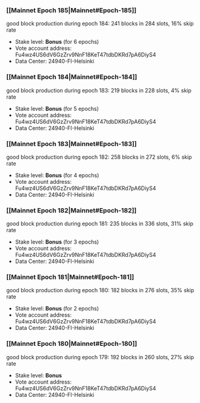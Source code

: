 ### [[Mainnet Epoch 185|Mainnet#Epoch-185]]
good block production during epoch 184: 241 blocks in 284 slots, 16% skip rate
* Stake level: **Bonus** (for 6 epochs)
* Vote account address: Fu4wz4US6dV6GzZrv9NnF18KeT47tdbDKRd7pA6DiyS4
* Data Center: 24940-FI-Helsinki
### [[Mainnet Epoch 184|Mainnet#Epoch-184]]
good block production during epoch 183: 219 blocks in 228 slots, 4% skip rate
* Stake level: **Bonus** (for 5 epochs)
* Vote account address: Fu4wz4US6dV6GzZrv9NnF18KeT47tdbDKRd7pA6DiyS4
* Data Center: 24940-FI-Helsinki
### [[Mainnet Epoch 183|Mainnet#Epoch-183]]
good block production during epoch 182: 258 blocks in 272 slots, 6% skip rate
* Stake level: **Bonus** (for 4 epochs)
* Vote account address: Fu4wz4US6dV6GzZrv9NnF18KeT47tdbDKRd7pA6DiyS4
* Data Center: 24940-FI-Helsinki
### [[Mainnet Epoch 182|Mainnet#Epoch-182]]
good block production during epoch 181: 235 blocks in 336 slots, 31% skip rate
* Stake level: **Bonus** (for 3 epochs)
* Vote account address: Fu4wz4US6dV6GzZrv9NnF18KeT47tdbDKRd7pA6DiyS4
* Data Center: 24940-FI-Helsinki
### [[Mainnet Epoch 181|Mainnet#Epoch-181]]
good block production during epoch 180: 182 blocks in 276 slots, 35% skip rate
* Stake level: **Bonus** (for 2 epochs)
* Vote account address: Fu4wz4US6dV6GzZrv9NnF18KeT47tdbDKRd7pA6DiyS4
* Data Center: 24940-FI-Helsinki
### [[Mainnet Epoch 180|Mainnet#Epoch-180]]
good block production during epoch 179: 192 blocks in 260 slots, 27% skip rate
* Stake level: **Bonus**
* Vote account address: Fu4wz4US6dV6GzZrv9NnF18KeT47tdbDKRd7pA6DiyS4
* Data Center: 24940-FI-Helsinki